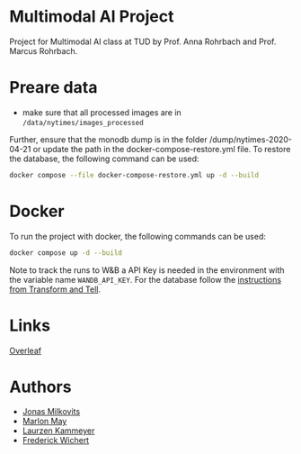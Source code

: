 # Multimodal AI Project
Project for Multimodal AI class at TUD by Prof. Anna Rohrbach and Prof. Marcus Rohrbach.

# Preare data
- make sure that all processed images are in `/data/nytimes/images_processed`

Further, ensure that the monodb dump is in the folder /dump/nytimes-2020-04-21 or update the path in the docker-compose-restore.yml file.
To restore the database, the following command can be used:
```bash
docker compose --file docker-compose-restore.yml up -d --build
```

# Docker
To run the project with docker, the following commands can be used:
```bash
docker compose up -d --build
```
Note to track the runs to W&B a API Key is needed in the environment with the variable name `WANDB_API_KEY`.
For the database follow the [instructions from Transform and Tell](https://github.com/alasdairtran/transform-and-tell?tab=readme-ov-file#getting-data).

# Links
[Overleaf](https://sharelatex.tu-darmstadt.de/project/6654a0cdac6c54d019b61b3a)

# Authors
- [Jonas Milkovits](https://github.com/j-milkovits)
- [Marlon May](https://github.com/Marlon154)
- [Laurzen Kammeyer](https://github.com/DeadCowboy)
- [Frederick Wichert](https://github.com/f-wichert)

